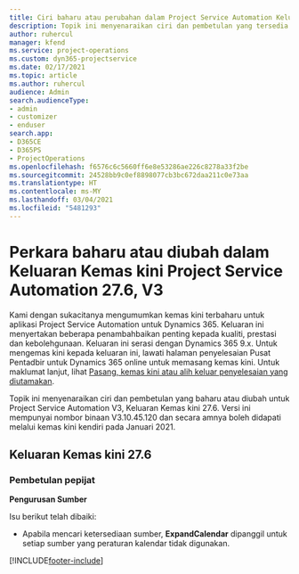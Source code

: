 ```yaml
---
title: Ciri baharu atau perubahan dalam Project Service Automation Keluaran Kemas Kini 27.6 Hotfix, V3
description: Topik ini menyenaraikan ciri dan pembetulan yang tersedia dalam Project Service Automation Keluaran Kemas kini 27.6 Hotfix, V3.
author: ruhercul
manager: kfend
ms.service: project-operations
ms.custom: dyn365-projectservice
ms.date: 02/17/2021
ms.topic: article
ms.author: ruhercul
audience: Admin
search.audienceType:
- admin
- customizer
- enduser
search.app:
- D365CE
- D365PS
- ProjectOperations
ms.openlocfilehash: f6576c6c5660ff6e8e53286ae226c8278a33f2be
ms.sourcegitcommit: 24528bb9c0ef8898077cb3bc672daa211c0e73aa
ms.translationtype: HT
ms.contentlocale: ms-MY
ms.lasthandoff: 03/04/2021
ms.locfileid: "5481293"
---
```

# <a name="whats-new-or-changed-in-project-service-automation-update-release-276-v3"></a>Perkara baharu atau diubah dalam Keluaran Kemas kini Project Service Automation 27.6, V3

Kami dengan sukacitanya mengumumkan kemas kini terbaharu untuk aplikasi Project Service Automation untuk Dynamics 365. Keluaran ini menyertakan beberapa penambahbaikan penting kepada kualiti, prestasi dan kebolehgunaan. Keluaran ini serasi dengan Dynamics 365 9.x. Untuk mengemas kini kepada keluaran ini, lawati halaman penyelesaian Pusat Pentadbir untuk Dynamics 365 online untuk memasang kemas kini. Untuk maklumat lanjut, lihat [Pasang, kemas kini atau alih keluar penyelesaian yang diutamakan](https://docs.microsoft.com/power-platform/admin/install-remove-preferred-solution).

Topik ini menyenaraikan ciri dan pembetulan yang baharu atau diubah untuk Project Service Automation V3, Keluaran Kemas kini 27.6. Versi ini mempunyai nombor binaan V3.10.45.120 dan secara amnya boleh didapati melalui kemas kini kendiri pada Januari 2021.

## <a name="update-release-276"></a>Keluaran Kemas kini 27.6

### <a name="bug-fixes"></a>Pembetulan pepijat


**Pengurusan Sumber**

Isu berikut telah dibaiki:

- Apabila mencari ketersediaan sumber, **ExpandCalendar** dipanggil untuk setiap sumber yang peraturan kalendar tidak digunakan.


[!INCLUDE[footer-include](../includes/footer-banner.md)]

